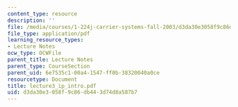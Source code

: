 ```yaml
---
content_type: resource
description: ''
file: /media/courses/1-224j-carrier-systems-fall-2003/d3da30e3058f9c86db443d74d8a587b7_lecture3_ip_intro.pdf
file_type: application/pdf
learning_resource_types:
- Lecture Notes
ocw_type: OCWFile
parent_title: Lecture Notes
parent_type: CourseSection
parent_uid: 6e7535c1-00a4-1547-ff0b-38320040a0ce
resourcetype: Document
title: lecture3_ip_intro.pdf
uid: d3da30e3-058f-9c86-db44-3d74d8a587b7
---
```

